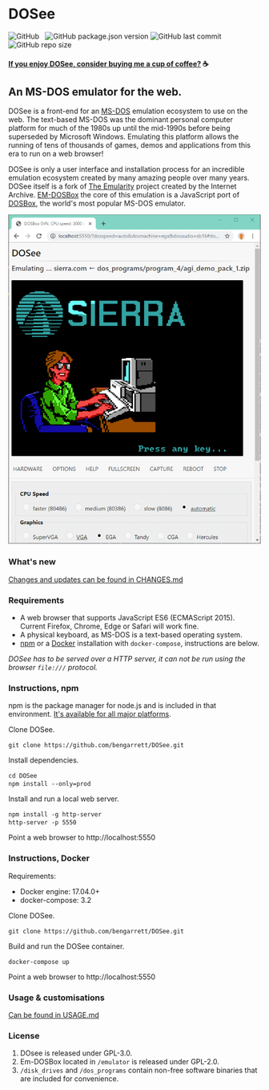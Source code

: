# DOSee

![GitHub](https://img.shields.io/github/license/bengarrett/dosee?style=flat-square)
&nbsp;
![GitHub package.json version](https://img.shields.io/github/package-json/v/bengarrett/dosee?style=flat-square)
![GitHub last commit](https://img.shields.io/github/last-commit/bengarrett/dosee?style=flat-square)
&nbsp;
![GitHub repo size](https://img.shields.io/github/repo-size/bengarrett/dosee?style=flat-square)

#### [If you enjoy DOSee, consider buying me a cup of coffee?](https://www.buymeacoffee.com/4rtEGvUIY) ☕

## An MS-DOS emulator for the web.

DOSee is a front-end for an [MS-DOS](https://en.wikipedia.org/wiki/MS-DOS) emulation ecosystem to use on the web. The text-based MS-DOS was the dominant personal computer platform for much of the 1980s up until the mid-1990s before being superseded by Microsoft Windows. Emulating this platform allows the running of tens of thousands of games, demos and applications from this era to run on a web browser!

DOSee is only a user interface and installation process for an incredible emulation ecosystem created by many amazing people over many years. DOSee itself is a fork of [The Emularity](https://github.com/db48x/emularity) project created by the Internet Archive. [EM-DOSBox](https://github.com/dreamlayers/em-dosbox/) the core of this emulation is a JavaScript port of [DOSBox](https://www.dosbox.com), the world's most popular MS-DOS emulator.

![DOSee preview](images/preview.png)

### What's new

[Changes and updates can be found in CHANGES.md](CHANGES.md)

### Requirements

- A web browser that supports JavaScript ES6 (ECMAScript 2015).
  Current Firefox, Chrome, Edge or Safari will work fine.
- A physical keyboard, as MS-DOS is a text-based operating system.
- [npm](https://www.npmjs.com/get-npm) or a [Docker](https://www.docker.com/products/docker-desktop) installation with `docker-compose`, instructions are below.

_DOSee has to be served over a HTTP server, it can not be run using the browser `file:///` protocol._

### Instructions, **npm**

npm is the package manager for node.js and is included in that environment. [It's available for all major platforms](https://nodejs.org/en/download/).

Clone DOSee.

```
git clone https://github.com/bengarrett/DOSee.git
```

Install dependencies.

```
cd DOSee
npm install --only=prod
```

Install and run a local web server.

```
npm install -g http-server
http-server -p 5550
```

Point a web browser to http://localhost:5550

### Instructions, **Docker**

Requirements:

- Docker engine: 17.04.0+
- docker-compose: 3.2

Clone DOSee.

```
git clone https://github.com/bengarrett/DOSee.git
```

Build and run the DOSee container.

```
docker-compose up
```

Point a web browser to http://localhost:5550

### Usage & customisations

[Can be found in USAGE.md](USAGE.md)

### License

1. DOsee is released under GPL-3.0.
2. Em-DOSBox located in `/emulator` is released under GPL-2.0.
3. `/disk_drives` and `/dos_programs` contain non-free software binaries that are included for convenience.
